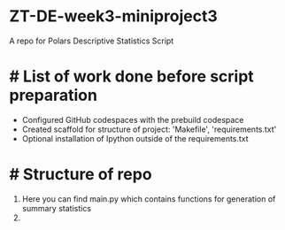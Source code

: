 # ZT-DE-week3-miniproject3
A repo for Polars Descriptive Statistics Script


# # List of work done before script preparation
* Configured GitHub codespaces with the prebuild codespace
* Created scaffold for structure of project: 'Makefile', 'requirements.txt'
* Optional installation of Ipython outside of the requirements.txt

# # Structure of repo
1. Here you can find main.py which contains functions for generation of summary statistics
2. 

